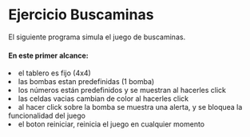 # Ejercicio Buscaminas

El siguiente programa simula el juego de buscaminas.
<h4> En este primer alcance: </h4>
<li> el tablero es fijo (4x4) </li>
<li> las bombas estan predefinidas (1 bomba) </li>
<li> los números están predefinidos y se muestran al hacerles click </li>
<li> las celdas vacias cambian de color al hacerles click </li>
<li> al hacer click sobre la bomba se muestra una alerta, y se bloquea la funcionalidad del juego </li>
<li> el boton reiniciar, reinicia el juego en cualquier momento </li>
